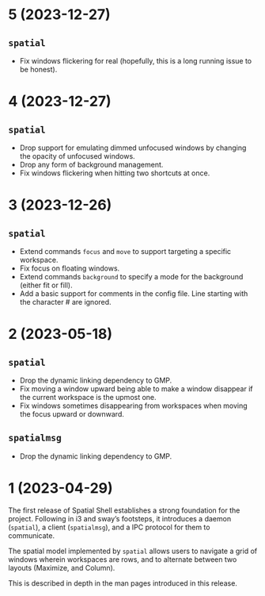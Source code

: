 # 5 (2023-12-27)

## `spatial`

- Fix windows flickering for real (hopefully, this is a long running issue to
  be honest).

# 4 (2023-12-27)

## `spatial`

- Drop support for emulating dimmed unfocused windows by changing the opacity
  of unfocused windows.
- Drop any form of background management.
- Fix windows flickering when hitting two shortcuts at once.

# 3 (2023-12-26)

## `spatial`

- Extend commands `focus` and `move` to support targeting a specific workspace.
- Fix focus on floating windows.
- Extend commands `background` to specify a mode for the background (either fit
  or fill).
- Add a basic support for comments in the config file. Line starting with the
  character # are ignored.

# 2 (2023-05-18)

## `spatial`

- Drop the dynamic linking dependency to GMP.
- Fix moving a window upward being able to make a window disappear if the
  current workspace is the upmost one.
- Fix windows sometimes disappearing from workspaces when moving the focus
  upward or downward.

## `spatialmsg`

- Drop the dynamic linking dependency to GMP.

# 1 (2023-04-29)

The first release of Spatial Shell establishes a strong foundation for the
project. Following in i3 and sway’s footsteps, it introduces a daemon
(`spatial`), a client (`spatialmsg`), and a IPC protocol for them to
communicate.

The spatial model implemented by `spatial` allows users to navigate a grid of
windows wherein workspaces are rows, and to alternate between two layouts
(Maximize, and Column).

This is described in depth in the man pages introduced in this release.
